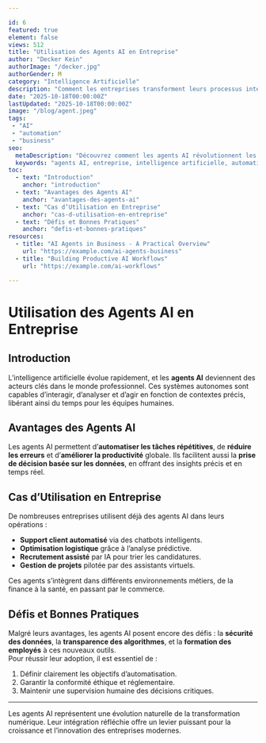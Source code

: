 ```yaml
---

id: 6
featured: true
element: false
views: 512
title: "Utilisation des Agents AI en Entreprise"
author: "Decker Kein"
authorImage: "/decker.jpg"
authorGender: M
category: "Intelligence Artificielle"
description: "Comment les entreprises transforment leurs processus internes grâce aux agents intelligents."
date: "2025-10-18T00:00:00Z"
lastUpdated: "2025-10-18T00:00:00Z"
image: "/blog/agent.jpeg"
tags:
 - "AI"
 - "automation"
 - "business"
seo:
  metaDescription: "Découvrez comment les agents AI révolutionnent les entreprises modernes à travers l’automatisation, la productivité et la prise de décision."
  keywords: "agents AI, entreprise, intelligence artificielle, automatisation, productivité"
toc:
  - text: "Introduction"
    anchor: "introduction"
  - text: "Avantages des Agents AI"
    anchor: "avantages-des-agents-ai"
  - text: "Cas d’Utilisation en Entreprise"
    anchor: "cas-d-utilisation-en-entreprise"
  - text: "Défis et Bonnes Pratiques"
    anchor: "defis-et-bonnes-pratiques"
resources:
  - title: "AI Agents in Business - A Practical Overview"
    url: "https://example.com/ai-agents-business"
  - title: "Building Productive AI Workflows"
    url: "https://example.com/ai-workflows"

---
```



# Utilisation des Agents AI en Entreprise

## Introduction
L’intelligence artificielle évolue rapidement, et les **agents AI** deviennent des acteurs clés dans le monde professionnel. Ces systèmes autonomes sont capables d’interagir, d’analyser et d’agir en fonction de contextes précis, libérant ainsi du temps pour les équipes humaines.

## Avantages des Agents AI
Les agents AI permettent d’**automatiser les tâches répétitives**, de **réduire les erreurs** et d’**améliorer la productivité** globale. Ils facilitent aussi la **prise de décision basée sur les données**, en offrant des insights précis et en temps réel.

## Cas d’Utilisation en Entreprise
De nombreuses entreprises utilisent déjà des agents AI dans leurs opérations :
- **Support client automatisé** via des chatbots intelligents.  
- **Optimisation logistique** grâce à l’analyse prédictive.  
- **Recrutement assisté** par IA pour trier les candidatures.  
- **Gestion de projets** pilotée par des assistants virtuels.  

Ces agents s’intègrent dans différents environnements métiers, de la finance à la santé, en passant par le commerce.

## Défis et Bonnes Pratiques
Malgré leurs avantages, les agents AI posent encore des défis : la **sécurité des données**, la **transparence des algorithmes**, et la **formation des employés** à ces nouveaux outils.  
Pour réussir leur adoption, il est essentiel de :
1. Définir clairement les objectifs d’automatisation.  
2. Garantir la conformité éthique et réglementaire.  
3. Maintenir une supervision humaine des décisions critiques.

---

Les agents AI représentent une évolution naturelle de la transformation numérique. Leur intégration réfléchie offre un levier puissant pour la croissance et l’innovation des entreprises modernes.
